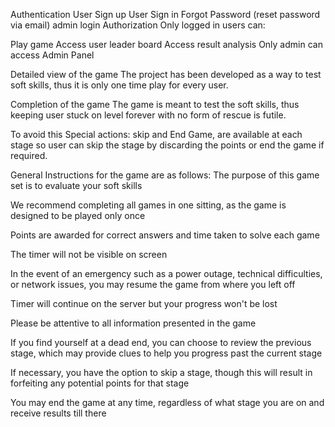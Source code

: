 Authentication
 User Sign up
 User Sign in
 Forgot Password (reset password via email)
 admin login
Authorization
Only logged in users can:

 Play game
 Access user leader board
 Access result analysis
 Only admin can access Admin Panel
 
 
 
 Detailed view of the game
The project has been developed as a way to test soft skills, thus it is only one time play for every user.

Completion of the game
The game is meant to test the soft skills, thus keeping user stuck on level forever with no form of rescue is futile.

To avoid this Special actions: skip and End Game, are available at each stage so user can skip the stage by discarding the points or end the game if required.

General Instructions for the game are as follows:
The purpose of this game set is to evaluate your soft skills

We recommend completing all games in one sitting, as the game is designed to be played only once

Points are awarded for correct answers and time taken to solve each game

The timer will not be visible on screen

In the event of an emergency such as a power outage, technical difficulties, or network issues, you may resume the game from where you left off

Timer will continue on the server but your progress won't be lost

Please be attentive to all information presented in the game

If you find yourself at a dead end, you can choose to review the previous stage, which may provide clues to help you progress past the current stage

If necessary, you have the option to skip a stage, though this will result in forfeiting any potential points for that stage

You may end the game at any time, regardless of what stage you are on and receive results till there
